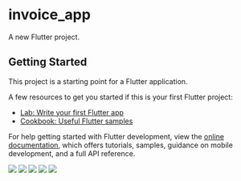# invoice_app

A new Flutter project.

## Getting Started

This project is a starting point for a Flutter application.

A few resources to get you started if this is your first Flutter project:

- [Lab: Write your first Flutter app](https://docs.flutter.dev/get-started/codelab)
- [Cookbook: Useful Flutter samples](https://docs.flutter.dev/cookbook)

For help getting started with Flutter development, view the
[online documentation](https://docs.flutter.dev/), which offers tutorials,
samples, guidance on mobile development, and a full API reference.
<p>
<img src = "(https://github.com/Janak67/invoice_app/assets/141834407/a74da320-8564-47ff-ae36-42f6c882db96)">
<img src = "(https://github.com/Janak67/invoice_app/assets/141834407/7fed4755-d064-4736-95f7-ac857b339b8c)">
<img src = "(https://github.com/Janak67/invoice_app/assets/141834407/95595981-701d-4452-a909-ab918fad7aed)">
<img src = "(https://github.com/Janak67/invoice_app/assets/141834407/3df8553c-77bb-483d-b268-d50e3e71258c)">
<img src = "(https://github.com/Janak67/invoice_app/assets/141834407/383b9ac6-0097-4e59-97f2-704d44a2c5a0)">
</p>
